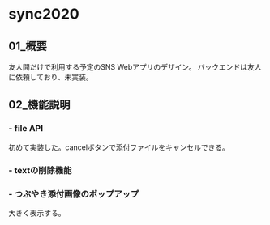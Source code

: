 # sync2020

## 01_概要
友人間だけで利用する予定のSNS Webアプリのデザイン。
バックエンドは友人に依頼しており、未実装。

## 02_機能説明
### - file API
初めて実装した。cancelボタンで添付ファイルをキャンセルできる。
### - textの削除機能
### - つぶやき添付画像のポップアップ
大きく表示する。

